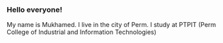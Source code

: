 ### Hello everyone!
My name is Mukhamed.
I live in the city of Perm.
I study at PTPIT (Perm College of Industrial and Information Technologies)
